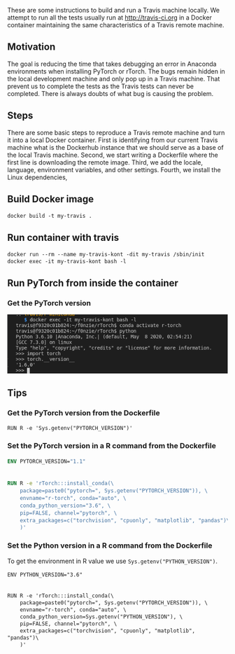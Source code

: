 These are some instructions to build and run a Travis machine locally.
We attempt to run all the tests usually run at http://travis-ci.org in a Docker container maintaining the same characteristics of a Travis remote machine.



## Motivation

The goal is reducing the time that takes debugging an error in Anaconda environments when installing PyTorch or rTorch. The bugs remain hidden in the local development machine and only pop up in a Travis machine. That prevent us to complete the tests as the Travis tests can never be completed. There is always doubts of what bug is causing the problem.



## Steps

There are some basic steps to reproduce a Travis remote machine and turn it into a local Docker container. First is identifying from our current Travis machine what is the Dockerhub instance that we should serve as a base of the local Travis machine. Second, we start writing a Dockerfile where the first line is downloading the remote image. Third, we add the locale, language, environment variables, and other settings. Fourth, we install the Linux dependencies, 



## Build Docker image

```
docker build -t my-travis .
```


## Run container with travis

```
docker run --rm --name my-travis-kont -dit my-travis /sbin/init
docker exec -it my-travis-kont bash -l
```



## Run PyTorch from inside the container

### Get the PyTorch version

![image-20200826122947407](assets/README/image-20200826122947407.png)



## Tips 

### Get the PyTorch version from the Dockerfile

```
RUN R -e 'Sys.getenv("PYTORCH_VERSION")'
```

### Set the PyTorch version in a R command from the Dockerfile

```dockerfile
ENV PYTORCH_VERSION="1.1"


RUN R -e 'rTorch:::install_conda(\
    package=paste0("pytorch=", Sys.getenv("PYTORCH_VERSION")), \
    envname="r-torch", conda="auto", \
    conda_python_version="3.6", \
    pip=FALSE, channel="pytorch", \
    extra_packages=c("torchvision", "cpuonly", "matplotlib", "pandas")\
    )'
```



### Set the Python version in a R command from the Dockerfile

To get the environment in R value we use `Sys.getenv("PYTHON_VERSION")`.

```
ENV PYTHON_VERSION="3.6"


RUN R -e 'rTorch:::install_conda(\
    package=paste0("pytorch=", Sys.getenv("PYTORCH_VERSION")), \
    envname="r-torch", conda="auto", \
    conda_python_version=Sys.getenv("PYTHON_VERSION"), \
    pip=FALSE, channel="pytorch", \
    extra_packages=c("torchvision", "cpuonly", "matplotlib", "pandas")\
    )'
```


